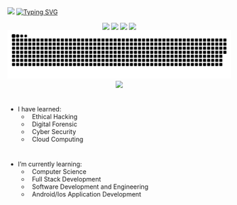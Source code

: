 <img src="https://capsule-render.vercel.app/api?type=waving&color=0:74bcbe,100:1f4d6f&height=300&section=header&text=Rohit%20Solanki&fontSize=90&fontColor=132f49" />

<!-- typing svg -->
<a href="https://git.io/typing-svg">
   <img src="https://readme-typing-svg.herokuapp.com?font=&weight=500&size=35&pause=700&center=true&width=500&lines=I'm+Rohit+Solanki" alt="Typing SVG" />
</a>

<!-- https://github.com/anuraghazra/github-readme-stats -->

<p align="center">
<img align="center" src="https://github-readme-stats.vercel.app/api?username=Rohit-Solanki-6105&show_icons=true&hide_border=true&theme=transparent">
<img align="center" src="https://github-readme-stats.vercel.app/api/top-langs/?username=Rohit-Solanki-6105&hide_border=true&hide_progress=true&theme=transparent">
<img align="center" src="https://github-profile-summary-cards.vercel.app/api/cards/profile-details?username=Rohit-Solanki-6105&theme=transparent&show_icons=true&bg_color=0111111"> 
<img align="center" src="https://github-profile-trophy.vercel.app/?username=Rohit-Solanki-6105&theme=onedark&no-frame=False&row=1&&margin-w=20&no-bg=true"> 
<img src="https://raw.githubusercontent.com/Akascape/Akascape/output/snek.svg">
<img align="center" src="https://komarev.com/ghpvc/?username=Rohit-Solanki-6105&label=PROFILE+VIEWS&style=flat-square">
</p>

# 

- I have learned:
   - &nbsp; Ethical Hacking
   - &nbsp; Digital Forensic
   - &nbsp; Cyber Security
   - &nbsp; Cloud Computing

     
#
-  I’m currently learning:
   - &nbsp; Computer Science
   - &nbsp; Full Stack Development
   - &nbsp; Software Development and Engineering
   - &nbsp; Android/Ios Application Development


<!---
Rohit-Solanki-6105/Rohit-Solanki-6105 is a ✨ special ✨ repository because its `README.md` (this file) appears on your GitHub profile.
You can click the Preview link to take a look at your changes.
--->
